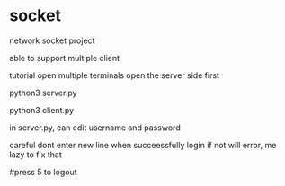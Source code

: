 # socket
network socket project

able to support multiple client

tutorial
open multiple terminals
open the server side first

python3 server.py

python3 client.py


in server.py, can edit username and password

careful dont enter new line when succeessfully login 
if not will error, me lazy to fix that

#press 5 to logout
